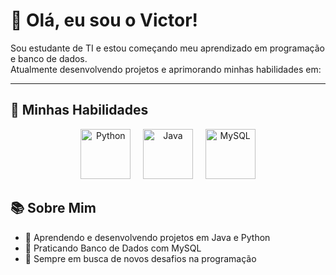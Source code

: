 # 👋 Olá, eu sou o Victor!

Sou estudante de TI e estou começando meu aprendizado em programação e banco de dados.  
Atualmente desenvolvendo projetos e aprimorando minhas habilidades em:

---

## 🚀 Minhas Habilidades

<p align="center">
  <img src="https://cdn.jsdelivr.net/gh/devicons/devicon/icons/python/python-original.svg" alt="Python" width="80" height="80"/>
  &nbsp;&nbsp;&nbsp;
  <img src="https://cdn.jsdelivr.net/gh/devicons/devicon/icons/java/java-original.svg" alt="Java" width="80" height="80"/>
  &nbsp;&nbsp;&nbsp;
  <img src="https://cdn.jsdelivr.net/gh/devicons/devicon/icons/mysql/mysql-original.svg" alt="MySQL" width="80" height="80"/>
</p>

## 📚 Sobre Mim
- 🔹 Aprendendo e desenvolvendo projetos em Java e Python 
- 🔹 Praticando Banco de Dados com MySQL  
- 🔹 Sempre em busca de novos desafios na programação  
  
